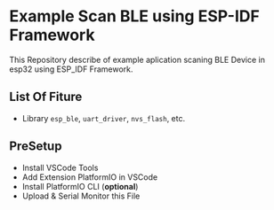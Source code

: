 # Example Scan BLE using ESP-IDF Framework

This Repository describe of example aplication scaning BLE Device in esp32 using ESP_IDF Framework.

## List Of Fiture

- Library `esp_ble`, `uart_driver`, `nvs_flash`, etc.

## PreSetup

- Install VSCode Tools
- Add Extension PlatformIO in VSCode
- Install PlatformIO CLI (**optional**)
- Upload & Serial Monitor this File
